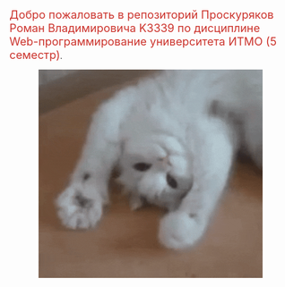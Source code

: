 <span style="font-size: 20px; color:#cc342d">Добро пожаловать в репозиторий Проскуряков Роман Владимировича K3339 по дисциплине Web-программирование университета ИТМО (5 семестр)</span>.

<div style="text-align:center"><img src="home_sticker.gif" /></div>